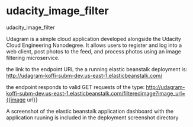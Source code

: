 # udacity_image_filter
udacity_image_filter


Udagram is a simple cloud application developed alongside the Udacity Cloud Engineering Nanodegree. It allows users to register and log into a web client, post photos to the feed, and process photos using an image filtering microservice.

the link to the endpoint URL the a running elastic beanstalk deployment is: http://udagram-koffi-subm-dev.us-east-1.elasticbeanstalk.com/

  the endpoint responds to valid GET requests of the type: http://udagram-koffi-subm-dev.us-east-1.elasticbeanstalk.com/filteredimage?image_url={{image url}}

A screenshot of the elastic beanstalk application dashboard with the application ruuning is included in the deployment screenshot directory